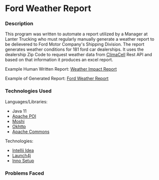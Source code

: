 # Ford Weather Report
### Description
This program was written to automate a report utilized by a Manager at Lanter Trucking who must regularly manually generate a weather report to be delievered to Ford Motor Company's Shipping Division. The report generates weather conditions for 181 ford car dealerships. It uses the dealership Zip Code to request weather data from [ClimaCell](https://www.climacell.co/) Rest API and based on that information it produces an excel report.

Example Human Written Report:
[Weather Impact Report](https://github.com/Gcolon021/FordWeatherReport/blob/master/Excel/WEATHER%20IMPACT%2001-17-2019.xlsx)

Example of Generated Report:
[Ford Weather Report](https://github.com/Gcolon021/FordWeatherReport/blob/master/Excel/Ford%20Weather%20Report.xls)

### Technologies Used

Languages/Libraries:
- Java 11
- [Apache POI](https://poi.apache.org/)
- [Moshi](https://github.com/square/moshi/)
- [Okhttp](https://square.github.io/okhttp/)
- [Apache Commons](https://commons.apache.org/)

Technologies:
- [Intellij Idea](https://www.jetbrains.com/idea/)
- [Launch4j](http://launch4j.sourceforge.net/)
- [Inno Setup](https://jrsoftware.org/isinfo.php)

### Problems Faced
